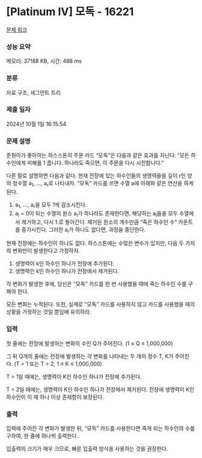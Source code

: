 # [Platinum IV] 모독 - 16221 

[문제 링크](https://www.acmicpc.net/problem/16221) 

### 성능 요약

메모리: 37188 KB, 시간: 488 ms

### 분류

자료 구조, 세그먼트 트리

### 제출 일자

2024년 10월 1일 16:15:54

### 문제 설명

<p>준원이가 좋아하는 하스스톤의 주문 카드 “모독”은 다음과 같은 효과를 지닌다: “모든 하수인에게 피해를 1 줍니다. 하나라도 죽으면, 이 주문을 다시 시전합니다.”</p>

<p>다른 말로 설명하면 다음과 같다. 현재 전장에 있는 하수인들의 생명력들을 길이 r인 양의 정수열 a<sub>1</sub>, …, a<sub>r</sub>로 나타내자. “모독” 카드를 쓰면 수열 a에 아래와 같은 연산을 하게 된다.</p>

<ol>
	<li>a<sub>1</sub>, …, a<sub>r</sub>을 모두 1씩 감소시킨다.</li>
	<li>a<sub>i</sub> = 0이 되는 수열의 원소 a<sub>i</sub>가 하나라도 존재한다면, 해당하는 a<sub>i</sub>들을 모두 수열에서 제거하고, 다시 1.로 돌아간다. 제거된 원소의 개수만큼 “죽은 하수인 수” 카운트를 증가시킨다. 	그러한 a<sub>i</sub>가 하나도 없다면, 과정을 중단한다.
	</li>
</ol>

<p>현재 전장에는 하수인이 하나도 없다. 하스스톤에는 수많은 변수가 있지만, 다음 두 가지의 변화만이 발생한다고 가정하자.</p>

<ol>
	<li>생명력이 k인 하수인 하나가 전장에 추가된다.</li>
	<li>생명력인 k인 하수인 하나가 전장에서 제거된다.</li>
</ol>

<p>각 변화가 발생한 후에, 당신은 “모독” 카드를 한 번 사용했을 때에 죽는 하수인 수를 구해야 한다.</p>

<p>모든 변화는 누적된다. 또한, 실제로 “모독” 카드를 사용하지 않고 카드를 사용했을 때의 상황을 가정하는 것일 뿐임에 유의하라.</p>

### 입력 

 <p>첫 줄에는 전장에 발생하는 변화의 수인 Q가 주어진다. (1 ≤ Q ≤ 1,000,000)</p>

<p>그 뒤 Q개의 줄에는 전장에 발생하는 각 변화를 나타내는 두 개의 정수 T, K가 주어진다. (T = 1 또는 T = 2, 1 ≤ K ≤ 1,000,000)</p>

<p>T = 1일 때에는, 생명력이 K인 하수인 하나가 전장에 추가된다.</p>

<p>T = 2일 때에는, 생명력이 K인 하수인 하나가 전장에서 제거된다. 전장에 생명력이 K인 하수인이 이 때 하나 이상 존재함이 보장된다.</p>

### 출력 

 <p>입력에 주어진 각 변화가 발생한 뒤, “모독” 카드를 사용한다면 죽게 되는 하수인의 수를 구하여, 한 줄에 하나씩 출력한다.</p>

<p>입출력의 크기가 매우 크므로, 빠른 입출력 방식을 사용하는 것을 권장한다.</p>

